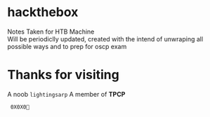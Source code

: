 # hackthebox

Notes Taken for HTB Machine<br />
Will be periodiclly updated, created with the intend of unwraping all possible ways and to prep for oscp exam<br />

# Thanks for visiting
A noob ```lightingsarp```
A member of **TPCP** 

``` 0X0X0💛```
